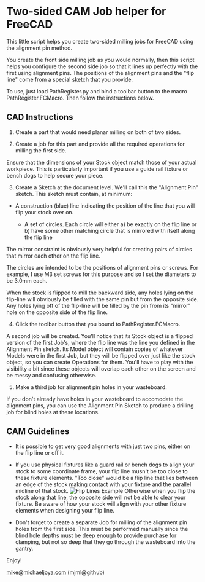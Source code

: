 Two-sided CAM Job helper for FreeCAD
====================================

This little script helps you create two-sided milling jobs for FreeCAD using the alignment pin method.

You create the front side milling job as you would normally, then this script helps you configure the second side job
  so that it lines up perfectly with the first using alignment pins.
The positions of the alignment pins and the "flip line" come from a special sketch that you provide.

To use, just load PathRegister.py and bind a toolbar button to the macro PathRegister.FCMacro.
Then follow the instructions below.



CAD Instructions
----------------

1. Create a part that would need planar milling on both of two sides.


2. Create a job for this part and provide all the required operations for milling the first side.

Ensure that the dimensions of your Stock object match those of your actual workpiece.
This is particularly important if you use a guide rail fixture or bench dogs to help secure your piece.

3. Create a Sketch at the document level. We'll call this the "Alignment Pin" sketch. This sketch must contain, at minimum:
  - A construction (blue) line indicating the position of the line that you will flip your stock over on.
	
	- A set of circles. Each circle will either a) be exactly on the flip line or b) have some other matching circle that is mirrored with itself along the flip line

The mirror constraint is obviously very helpful for creating pairs of circles that mirror each other on the flip line.

The circles are intended to be the positions of alignment pins or screws.
For example, I use M3 set screws for this purpose and so I set the diameters to be 3.0mm each.

When the stock is flipped to mill the backward side, any holes lying on the flip-line will obviously be filled with the same pin but from the opposite side.
Any holes lying off of the flip-line will be filled by the pin from its "mirror" hole on the opposite side of the flip line.


4. Click the toolbar button that you bound to PathRegister.FCMacro.

A second job will be created. You'll notice that its Stock object is a flipped version of the first Job's,
  where the flip line was the line you defined in the Alignment Pin sketch.
Its Model object will contain copies of whatever Models were in the first Job, but they will be flipped over just like the stock object,
  so you can create Operations for them.
You'll have to play with the visibility a bit since these objects will overlap each other on the screen and be messy and confusing otherwise.


5. Make a third job for alignment pin holes in your wasteboard.

If you don't already have holes in your wasteboard to accomodate the alignment pins,
  you can use the Alignment Pin Sketch to produce a drilling job for blind holes at these locations.



CAM Guidelines
----------------

- It is possible to get very good alignments with just two pins, either on the flip line or off it.

- If you use physical fixtures like a guard rail or bench dogs to align your stock to some coordinate frame,
  your flip line musn't be too close to these fixture elements.
"Too close" would be a flip line that lies between an edge of the stock making contact with your fixture and the parallel midline of that stock.
![Flip Lines Example](https://github.com/mjml/path-register/blob/master/doc/fliplines.png)
Otherwise when you flip the stock along that line, the opposite side will not be able to clear your fixture.
Be aware of how your stock will align with your other fixture elements when designing your flip line.

- Don't forget to create a separate Job for milling of the alignment pin holes from the first side.
This must be performed manually since the blind hole depths must be deep enough to provide purchase for clamping,
  but not so deep that they go through the wasteboard into the gantry.



Enjoy!

mike@michaeljoya.com (mjml@github)

